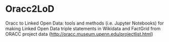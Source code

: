 # Oracc2LoD
Oracc to Linked Open Data: tools and methods (i.e. Jupyter Notebooks) for making Linked Open Data triple statements in Wikidata and FactGrid from ORACC project data (http://oracc.museum.upenn.edu/projectlist.html)
